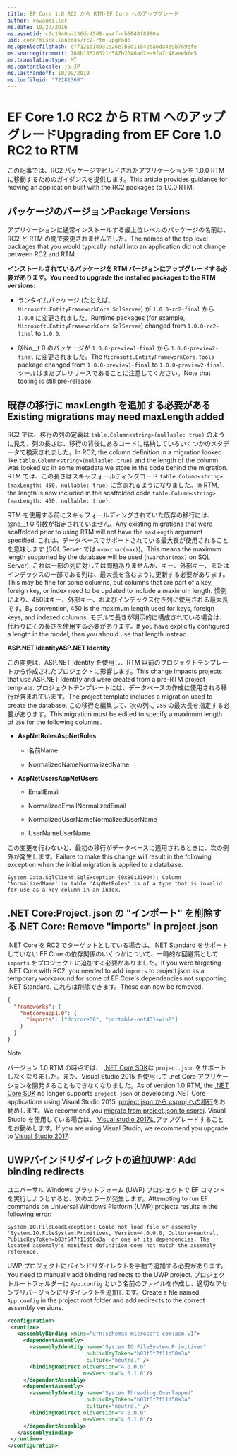 ```yaml
---
title: EF Core 1.0 RC2 から RTM-EF Core へのアップグレード
author: rowanmiller
ms.date: 10/27/2016
ms.assetid: c3c1940b-136d-45d8-aa4f-cb5040f8980a
uid: core/miscellaneous/rc2-rtm-upgrade
ms.openlocfilehash: e7f121d18931e26e7b5d11842da6da4a9b789efe
ms.sourcegitcommit: 708b18520321c587b2046ad2ea9fa7c48aeebfe5
ms.translationtype: MT
ms.contentlocale: ja-JP
ms.lasthandoff: 10/09/2019
ms.locfileid: "72181360"
---
```

# <a name="upgrading-from-ef-core-10-rc2-to-rtm"></a><span data-ttu-id="af978-102">EF Core 1.0 RC2 から RTM へのアップグレード</span><span class="sxs-lookup"><span data-stu-id="af978-102">Upgrading from EF Core 1.0 RC2 to RTM</span></span>

<span data-ttu-id="af978-103">この記事では、RC2 パッケージでビルドされたアプリケーションを 1.0.0 RTM に移動するためのガイダンスを提供します。</span><span class="sxs-lookup"><span data-stu-id="af978-103">This article provides guidance for moving an application built with the RC2 packages to 1.0.0 RTM.</span></span>

## <a name="package-versions"></a><span data-ttu-id="af978-104">パッケージのバージョン</span><span class="sxs-lookup"><span data-stu-id="af978-104">Package Versions</span></span>

<span data-ttu-id="af978-105">アプリケーションに通常インストールする最上位レベルのパッケージの名前は、RC2 と RTM の間で変更されませんでした。</span><span class="sxs-lookup"><span data-stu-id="af978-105">The names of the top level packages that you would typically install into an application did not change between RC2 and RTM.</span></span>

<span data-ttu-id="af978-106">**インストールされているパッケージを RTM バージョンにアップグレードする必要があります。**</span><span class="sxs-lookup"><span data-stu-id="af978-106">**You need to upgrade the installed packages to the RTM versions:**</span></span>

* <span data-ttu-id="af978-107">ランタイムパッケージ (たとえば、`Microsoft.EntityFrameworkCore.SqlServer`) が `1.0.0-rc2-final` から `1.0.0` に変更されました。</span><span class="sxs-lookup"><span data-stu-id="af978-107">Runtime packages (for example, `Microsoft.EntityFrameworkCore.SqlServer`) changed from `1.0.0-rc2-final` to `1.0.0`.</span></span>

* <span data-ttu-id="af978-108">@No__t 0 のパッケージが `1.0.0-preview1-final` から `1.0.0-preview2-final` に変更されました。</span><span class="sxs-lookup"><span data-stu-id="af978-108">The `Microsoft.EntityFrameworkCore.Tools` package changed from `1.0.0-preview1-final` to `1.0.0-preview2-final`.</span></span> <span data-ttu-id="af978-109">ツールはまだプレリリースであることに注意してください。</span><span class="sxs-lookup"><span data-stu-id="af978-109">Note that tooling is still pre-release.</span></span>

## <a name="existing-migrations-may-need-maxlength-added"></a><span data-ttu-id="af978-110">既存の移行に maxLength を追加する必要がある</span><span class="sxs-lookup"><span data-stu-id="af978-110">Existing migrations may need maxLength added</span></span>

<span data-ttu-id="af978-111">RC2 では、移行の列の定義は `table.Column<string>(nullable: true)` のように見え、列の長さは、移行の背後にあるコードに格納しているいくつかのメタデータで検索されました。</span><span class="sxs-lookup"><span data-stu-id="af978-111">In RC2, the column definition in a migration looked like `table.Column<string>(nullable: true)` and the length of the column was looked up in some metadata we store in the code behind the migration.</span></span> <span data-ttu-id="af978-112">RTM では、この長さはスキャフォールディングコード `table.Column<string>(maxLength: 450, nullable: true)` に含まれるようになりました。</span><span class="sxs-lookup"><span data-stu-id="af978-112">In RTM, the length is now included in the scaffolded code `table.Column<string>(maxLength: 450, nullable: true)`.</span></span>

<span data-ttu-id="af978-113">RTM を使用する前にスキャフォールディングされていた既存の移行には、@no__t 0 引数が指定されていません。</span><span class="sxs-lookup"><span data-stu-id="af978-113">Any existing migrations that were scaffolded prior to using RTM will not have the `maxLength` argument specified.</span></span> <span data-ttu-id="af978-114">これは、データベースでサポートされている最大長が使用されることを意味します (SQL Server では `nvarchar(max)`)。</span><span class="sxs-lookup"><span data-stu-id="af978-114">This means the maximum length supported by the database will be used (`nvarchar(max)` on SQL Server).</span></span> <span data-ttu-id="af978-115">これは一部の列に対しては問題ありませんが、キー、外部キー、またはインデックスの一部である列は、最大長を含むように更新する必要があります。</span><span class="sxs-lookup"><span data-stu-id="af978-115">This may be fine for some columns, but columns that are part of a key, foreign key, or index need to be updated to include a maximum length.</span></span> <span data-ttu-id="af978-116">慣例により、450はキー、外部キー、およびインデックス付き列に使用される最大長です。</span><span class="sxs-lookup"><span data-stu-id="af978-116">By convention, 450 is the maximum length used for keys, foreign keys, and indexed columns.</span></span> <span data-ttu-id="af978-117">モデルで長さが明示的に構成されている場合は、代わりにその長さを使用する必要があります。</span><span class="sxs-lookup"><span data-stu-id="af978-117">If you have explicitly configured a length in the model, then you should use that length instead.</span></span>

<span data-ttu-id="af978-118">**ASP.NET Identity**</span><span class="sxs-lookup"><span data-stu-id="af978-118">**ASP.NET Identity**</span></span>

<span data-ttu-id="af978-119">この変更は、ASP.NET Identity を使用し、RTM 以前のプロジェクトテンプレートから作成されたプロジェクトに影響します。</span><span class="sxs-lookup"><span data-stu-id="af978-119">This change impacts projects that use ASP.NET Identity and were created from a pre-RTM project template.</span></span> <span data-ttu-id="af978-120">プロジェクトテンプレートには、データベースの作成に使用される移行が含まれています。</span><span class="sxs-lookup"><span data-stu-id="af978-120">The project template includes a migration used to create the database.</span></span> <span data-ttu-id="af978-121">この移行を編集して、次の列に `256` の最大長を指定する必要があります。</span><span class="sxs-lookup"><span data-stu-id="af978-121">This migration must be edited to specify a maximum length of `256` for the following columns.</span></span>

*  <span data-ttu-id="af978-122">**AspNetRoles**</span><span class="sxs-lookup"><span data-stu-id="af978-122">**AspNetRoles**</span></span>

    * <span data-ttu-id="af978-123">名前</span><span class="sxs-lookup"><span data-stu-id="af978-123">Name</span></span>

    * <span data-ttu-id="af978-124">NormalizedName</span><span class="sxs-lookup"><span data-stu-id="af978-124">NormalizedName</span></span>

*  <span data-ttu-id="af978-125">**AspNetUsers**</span><span class="sxs-lookup"><span data-stu-id="af978-125">**AspNetUsers**</span></span>

   * <span data-ttu-id="af978-126">Email</span><span class="sxs-lookup"><span data-stu-id="af978-126">Email</span></span>

   * <span data-ttu-id="af978-127">NormalizedEmail</span><span class="sxs-lookup"><span data-stu-id="af978-127">NormalizedEmail</span></span>

   * <span data-ttu-id="af978-128">NormalizedUserName</span><span class="sxs-lookup"><span data-stu-id="af978-128">NormalizedUserName</span></span>

   * <span data-ttu-id="af978-129">UserName</span><span class="sxs-lookup"><span data-stu-id="af978-129">UserName</span></span>

<span data-ttu-id="af978-130">この変更を行わないと、最初の移行がデータベースに適用されるときに、次の例外が発生します。</span><span class="sxs-lookup"><span data-stu-id="af978-130">Failure to make this change will result in the following exception when the initial migration is applied to a database.</span></span>

```console
System.Data.SqlClient.SqlException (0x80131904): Column 'NormalizedName' in table 'AspNetRoles' is of a type that is invalid for use as a key column in an index.
```

## <a name="net-core-remove-imports-in-projectjson"></a><span data-ttu-id="af978-131">.NET Core:Project. json の "インポート" を削除する</span><span class="sxs-lookup"><span data-stu-id="af978-131">.NET Core: Remove "imports" in project.json</span></span>

<span data-ttu-id="af978-132">.NET Core を RC2 でターゲットとしている場合は、.NET Standard をサポートしていない EF Core の依存関係のいくつかについて、一時的な回避策として `imports` をプロジェクトに追加する必要がありました。</span><span class="sxs-lookup"><span data-stu-id="af978-132">If you were targeting .NET Core with RC2, you needed to add `imports` to project.json as a temporary workaround for some of EF Core's dependencies not supporting .NET Standard.</span></span> <span data-ttu-id="af978-133">これらは削除できます。</span><span class="sxs-lookup"><span data-stu-id="af978-133">These can now be removed.</span></span>

``` json
{
  "frameworks": {
    "netcoreapp1.0": {
      "imports": ["dnxcore50", "portable-net451+win8"]
    }
  }
}
```

> [!NOTE]  
> <span data-ttu-id="af978-134">バージョン 1.0 RTM の時点では、 [.NET Core SDK](https://www.microsoft.com/net/download/core)は `project.json` をサポートしなくなりました。また、Visual Studio 2015 を使用して .net Core アプリケーションを開発することもできなくなりました。</span><span class="sxs-lookup"><span data-stu-id="af978-134">As of version 1.0 RTM, the [.NET Core SDK](https://www.microsoft.com/net/download/core) no longer supports `project.json` or developing .NET Core applications using Visual Studio 2015.</span></span> <span data-ttu-id="af978-135">[project.json から csproj への移行](https://docs.microsoft.com/dotnet/articles/core/migration/)をお勧めします。</span><span class="sxs-lookup"><span data-stu-id="af978-135">We recommend you [migrate from project.json to csproj](https://docs.microsoft.com/dotnet/articles/core/migration/).</span></span> <span data-ttu-id="af978-136">Visual Studio を使用している場合は、 [Visual studio 2017](https://www.visualstudio.com/downloads/)にアップグレードすることをお勧めします。</span><span class="sxs-lookup"><span data-stu-id="af978-136">If you are using Visual Studio, we recommend you upgrade to [Visual Studio 2017](https://www.visualstudio.com/downloads/).</span></span>

## <a name="uwp-add-binding-redirects"></a><span data-ttu-id="af978-137">UWPバインドリダイレクトの追加</span><span class="sxs-lookup"><span data-stu-id="af978-137">UWP: Add binding redirects</span></span>

<span data-ttu-id="af978-138">ユニバーサル Windows プラットフォーム (UWP) プロジェクトで EF コマンドを実行しようとすると、次のエラーが発生します。</span><span class="sxs-lookup"><span data-stu-id="af978-138">Attempting to run EF commands on Universal Windows Platform (UWP) projects results in the following error:</span></span>

```console
System.IO.FileLoadException: Could not load file or assembly 'System.IO.FileSystem.Primitives, Version=4.0.0.0, Culture=neutral, PublicKeyToken=b03f5f7f11d50a3a' or one of its dependencies. The located assembly's manifest definition does not match the assembly reference.
```

<span data-ttu-id="af978-139">UWP プロジェクトにバインドリダイレクトを手動で追加する必要があります。</span><span class="sxs-lookup"><span data-stu-id="af978-139">You need to manually add binding redirects to the UWP project.</span></span> <span data-ttu-id="af978-140">プロジェクトルートフォルダーに `App.config` という名前のファイルを作成し、適切なアセンブリバージョンにリダイレクトを追加します。</span><span class="sxs-lookup"><span data-stu-id="af978-140">Create a file named `App.config` in the project root folder and add redirects to the correct assembly versions.</span></span>

```xml
<configuration>
 <runtime>
   <assemblyBinding xmlns="urn:schemas-microsoft-com:asm.v1">
     <dependentAssembly>
       <assemblyIdentity name="System.IO.FileSystem.Primitives"
                         publicKeyToken="b03f5f7f11d50a3a"
                         culture="neutral" />
       <bindingRedirect oldVersion="4.0.0.0"
                        newVersion="4.0.1.0"/>
     </dependentAssembly>
     <dependentAssembly>
       <assemblyIdentity name="System.Threading.Overlapped"
                         publicKeyToken="b03f5f7f11d50a3a"
                         culture="neutral" />
       <bindingRedirect oldVersion="4.0.0.0"
                        newVersion="4.0.1.0"/>
     </dependentAssembly>
   </assemblyBinding>
 </runtime>
</configuration>
```
